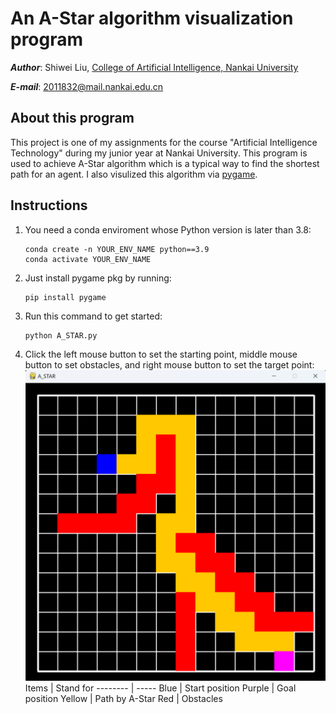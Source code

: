 # An A-Star algorithm visualization program
***Author***: Shiwei Liu, [College of Artificial Intelligence, Nankai University](https://aien.nankai.edu.cn/)

***E-mail***: 2011832@mail.nankai.edu.cn
## About this program
This project is one of my assignments for the course "Artificial Intelligence Technology" during my junior year at Nankai University. This program is used to achieve A-Star algorithm which is a typical way to find the shortest path for an agent. I also visulized this algorithm via [pygame](https://www.pygame.org).

## Instructions
1. You need a conda enviroment whose Python version is later than 3.8:
    ```
    conda create -n YOUR_ENV_NAME python==3.9
    conda activate YOUR_ENV_NAME
    ```
2. Just install pygame pkg by running:
    ```
    pip install pygame
    ```
3. Run this command to get started:
   ```
   python A_STAR.py
   ```
4. Click the left mouse button to set the starting point, middle mouse button to set obstacles, and right mouse button to set the target point:
   ![start](./path.png)
    Items    | Stand for
    -------- | -----
    Blue  | Start position
    Purple  | Goal position
    Yellow  | Path by A-Star
    Red  | Obstacles

